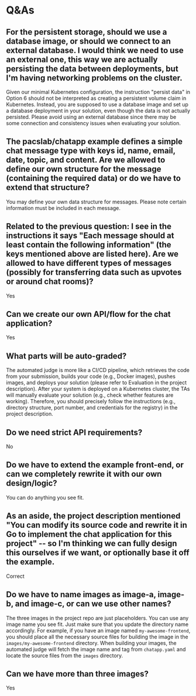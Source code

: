 # Q&As


## For the persistent storage, should we use a database image, or should we connect to an external database. I would think we need to use an external one, this way we are actually persisting the data between deployments, but I'm having networking problems on the cluster.

Given our minimal Kubernetes configuration, the instruction "persist data" in Option 6 should not be interpreted as creating a persistent volume claim in Kubernetes. Instead, you are supposed to use a database image and set up a database deployment in your solution, even though the data is not actually persisted. Please avoid using an external database since there may be some connection and consistency issues when evaluating your solution.

## The pacslab/chatapp example defines a simple chat message type with keys id, name, email, date, topic, and content. Are we allowed to define our own structure for the message (containing the required data) or do we have to extend that structure?
You may define your own data structure for messages. Please note certain information must be included in each message.

## Related to the previous question: I see in the instructions it says "Each message should at least contain the following information" (the keys mentioned above are listed here). Are we allowed to have different types of messages (possibly for transferring data such as upvotes or around chat rooms)?
Yes

## Can we create our own API/flow for the chat application?
Yes

## What parts will be auto-graded?
The automated judge is more like a CI/CD pipeline, which retrieves the code from your submission, builds your code (e.g., Docker images), pushes images, and deploys your solution (please refer to Evaluation in the project description). After your system is deployed on a Kubernetes cluster, the TAs will manually evaluate your solution (e.g., check whether features are working). Therefore, you should precisely follow the instructions (e.g., directory structure, port number, and credentials for the registry) in the project description.

## Do we need strict API requirements?
No

## Do we have to extend the example front-end, or can we completely rewrite it with our own design/logic?
You can do anything you see fit.

## As an aside, the project description mentioned "You can modify its source code and rewrite it in Go to implement the chat application for this project" -- so I'm thinking we can fully design this ourselves if we want, or optionally base it off the example.
Correct

## Do we have to name images as image-a, image-b, and image-c, or can we use other names?
The three images in the project repo are just placeholders. You can use any image name you see fit. Just make sure that you update the directory name accordingly. For example, if you have an image named `my-awesome-frontend`, you should place all the necessary source files for building the image in the `images/my-awesome-frontend` directory. When building your images, the automated judge will fetch the image name and tag from `chatapp.yaml` and locate the source files from the `images` directory.

## Can we have more than three images?
Yes
